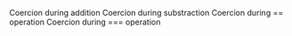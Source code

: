 Coercion during addition
Coercion during substraction
Coercion during == operation
Coercion during === operation
